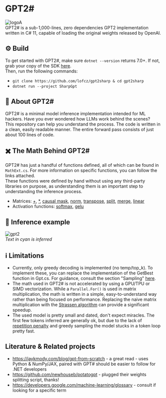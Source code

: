 # GPT2#
![logoA](https://user-images.githubusercontent.com/10260230/235036902-c46e739d-534f-40bf-a683-b116ca22ab56.png)  
GPT2# is a sub-1,000-lines, zero dependencies GPT2 implementation written in C# 11, capable of loading the original weights released by OpenAI.

## ⚙️ Build
To get started with GPT2#, make sure `dotnet --version` returns 7.0+. If not, grab your copy of the SDK [here](https://dotnet.microsoft.com/en-us/download/visual-studio-sdks).  
Then, run the following commands:
- `git clone https://github.com/lofcz/gpt2sharp & cd gpt2sharp`
- `dotnet run --project SharpGpt`

## 🔮 About GPT2#
GPT2# is a minimal model inference implementation intended for ML hackers. Have you ever wondered how LLMs work behind the scenes?  
This repository can help you understand the process. The code is written in a clean, easily readable manner. The entire forward pass consists of just about 100 lines of code.

## ✖️ The Math Behind GPT2#
GPT2# has just a handful of functions defined, all of which can be found in `MathExt.cs`. For more information on specific functions, you can follow the links attached.  
These functions were defined by hand without using any third-party libraries on purpose, as understanding them is an important step to understanding the inference process.
- Matrices: [+](https://en.wikipedia.org/wiki/Matrix_addition), [*](https://en.wikipedia.org/wiki/Matrix_multiplication), [causal mask](https://medium.com/@jinoo/a-simple-example-of-attention-masking-in-transformer-decoder-a6c66757bc7d), [norm](https://pytorch.org/docs/stable/generated/torch.nn.LayerNorm.html), [transpose](https://en.wikipedia.org/wiki/Transpose), [split](https://en.wikipedia.org/wiki/Matrix_splitting), [merge](https://www.geeksforgeeks.org/combining-matrices-in-r/), [linear](https://pytorch.org/docs/stable/generated/torch.nn.Linear.html)
- Activation functions: [softmax](https://en.wikipedia.org/wiki/Softmax_function), [gelu](https://medium.com/@shauryagoel/gelu-gaussian-error-linear-unit-4ec59fb2e47c)

## 📸 Inference example
![gpt2](https://user-images.githubusercontent.com/10260230/235043657-328c2f78-d4c8-49b1-986e-fbb412a2dc99.png)  
_Text in cyan is inferred_

## ℹ️ Limitations
- Currently, only greedy decoding is implemented (no temp/top_k). To implement these, you can replace the implementation of the GetBest function in Gpt.cs. For guidance, consult the section "Sampling" [here](https://jaykmody.com/blog/gpt-from-scratch/).
- The math used in GPT2# is not accelerated by using a GPU/TPU or SIMD vectorization. While a `Parallel.For()` is used in matrix multiplication, the math is written in a simple, easy-to-understand way rather than being focused on performance. Replacing the naive matrix multiplication with the [Strassen algorithm](https://en.wikipedia.org/wiki/Strassen_algorithm) can provide a significant speedup.
- The used model is pretty small and dated, don't expect miracles. The first few tokens inferred are generally ok, but due to the lack of [repetition penalty](https://docs.ai21.com/docs/repetition-penalties) and greedy sampling the model stucks in a token loop pretty fast.

## Literature & Related projects
- https://jaykmody.com/blog/gpt-from-scratch - a great read - uses Python & NumPy/JAX, paired with GPT# should be easier to follow for .NET developers
- https://github.com/newhouseb/potatogpt - plugged their weights splitting script, thanks!
- https://developers.google.com/machine-learning/glossary - consult if looking for a specific term
